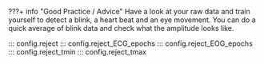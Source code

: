 ???+ info "Good Practice / Advice"
    Have a look at your raw data and train yourself to detect a blink, a heart
    beat and an eye movement.
    You can do a quick average of blink data and check what the amplitude looks
    like.

::: config.reject
::: config.reject_ECG_epochs
::: config.reject_EOG_epochs
::: config.reject_tmin
::: config.reject_tmax
